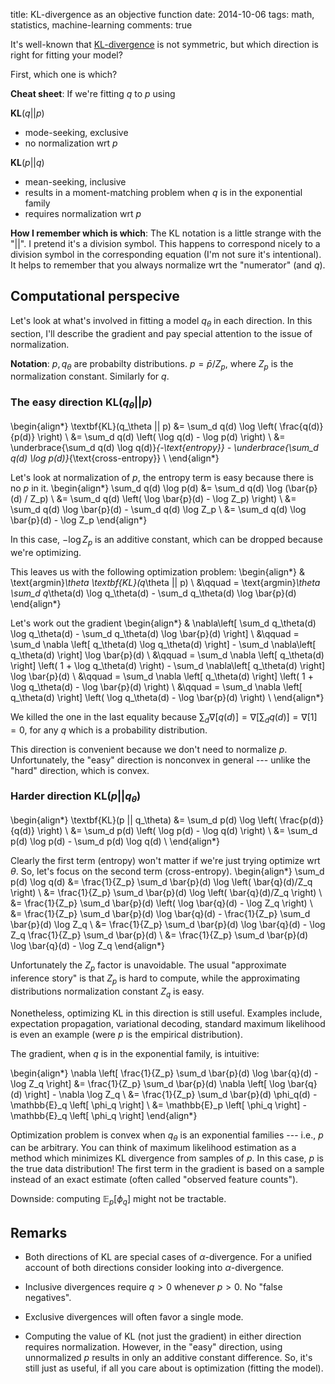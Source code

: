 title: KL-divergence as an objective function
date: 2014-10-06
tags: math, statistics, machine-learning
comments: true

It's well-known that
[KL-divergence](http://en.wikipedia.org/wiki/Kullback%E2%80%93Leibler_divergence)
is not symmetric, but which direction is right for fitting your model?

First, which one is which?

**Cheat sheet**: If we're fitting $q$ to $p$ using

$\textbf{KL}(q || p)$
  - mode-seeking, exclusive
  - no normalization wrt $p$

$\textbf{KL}(p || q)$
  - mean-seeking, inclusive
  - results in a moment-matching problem when $q$ is in the exponential family
  - requires normalization wrt $p$

**How I remember which is which**: The KL notation is a little strange with the
"$||$". I pretend it's a division symbol. This happens to correspond nicely to a
division symbol in the corresponding equation (I'm not sure it's
intentional). It helps to remember that you always normalize wrt the "numerator"
(and $q$).


## Computational perspecive

Let's look at what's involved in fitting a model $q_\theta$ in each
direction. In this section, I'll describe the gradient and pay special attention
to the issue of normalization.

**Notation**: $p,q_\theta$ are probabilty distributions. $p = \bar{p} / Z_p$,
where $Z_p$ is the normalization constant. Similarly for $q$.

### The easy direction $\textbf{KL}(q_\theta || p)$

\begin{align*}
\textbf{KL}(q_\theta || p)
&= \sum_d q(d) \log \left( \frac{q(d)}{p(d)} \right) \\
&= \sum_d q(d) \left( \log q(d) - \log p(d) \right) \\
&= \underbrace{\sum_d q(d) \log q(d)}_{-\text{entropy}} - \underbrace{\sum_d q(d) \log p(d)}_{\text{cross-entropy}} \\
\end{align*}

Let's look at normalization of $p$, the entropy term is easy because there is no $p$ in it.
\begin{align*}
\sum_d q(d) \log p(d)
&= \sum_d q(d) \log (\bar{p}(d) / Z_p) \\
&= \sum_d q(d) \left( \log \bar{p}(d) - \log Z_p) \right) \\
&= \sum_d q(d) \log \bar{p}(d) - \sum_d q(d) \log Z_p \\
&= \sum_d q(d) \log \bar{p}(d) - \log Z_p
\end{align*}

In this case, $-\log Z_p$ is an additive constant, which can be dropped because
we're optimizing.

This leaves us with the following optimization problem:
\begin{align*}
& \text{argmin}_\theta \textbf{KL}(q_\theta || p) \\
&\qquad = \text{argmin}_\theta \sum_d q_\theta(d) \log q_\theta(d) - \sum_d q_\theta(d) \log \bar{p}(d)
\end{align*}

Let's work out the gradient
\begin{align*}
& \nabla\left[ \sum_d q_\theta(d) \log q_\theta(d) - \sum_d q_\theta(d) \log \bar{p}(d) \right] \\
&\qquad = \sum_d \nabla \left[ q_\theta(d) \log q_\theta(d) \right] - \sum_d \nabla\left[ q_\theta(d) \right] \log \bar{p}(d) \\
&\qquad = \sum_d \nabla \left[ q_\theta(d) \right] \left( 1 + \log q_\theta(d) \right) - \sum_d \nabla\left[ q_\theta(d) \right] \log \bar{p}(d) \\
&\qquad = \sum_d \nabla \left[ q_\theta(d) \right] \left( 1 + \log q_\theta(d) - \log \bar{p}(d) \right) \\
&\qquad = \sum_d \nabla \left[ q_\theta(d) \right] \left( \log q_\theta(d) - \log \bar{p}(d) \right) \\
\end{align*}

We killed the one in the last equality because $\sum_d \nabla
\left[ q(d) \right] = \nabla \left[ \sum_d q(d) \right] = \nabla
\left[ 1 \right] = 0$, for any $q$ which is a probability distribution.

This direction is convenient because we don't need to normalize
$p$. Unfortunately, the "easy" direction is nonconvex in general --- unlike the
"hard" direction, which is convex.

### Harder direction $\textbf{KL}(p || q_\theta)$

\begin{align*}
\textbf{KL}(p || q_\theta)
&= \sum_d p(d) \log \left( \frac{p(d)}{q(d)} \right) \\
&= \sum_d p(d) \left( \log p(d) - \log q(d) \right) \\
&= \sum_d p(d) \log p(d) - \sum_d p(d) \log q(d) \\
\end{align*}

Clearly the first term (entropy) won't matter if we're just trying optimize wrt
$\theta$. So, let's focus on the second term (cross-entropy).
\begin{align*}
\sum_d p(d) \log q(d)
&= \frac{1}{Z_p} \sum_d \bar{p}(d) \log \left( \bar{q}(d)/Z_q \right) \\
&= \frac{1}{Z_p} \sum_d \bar{p}(d) \log \left( \bar{q}(d)/Z_q \right) \\
&= \frac{1}{Z_p} \sum_d \bar{p}(d) \left( \log \bar{q}(d) - \log Z_q \right) \\
&= \frac{1}{Z_p} \sum_d \bar{p}(d) \log \bar{q}(d) - \frac{1}{Z_p} \sum_d \bar{p}(d) \log Z_q \\
&= \frac{1}{Z_p} \sum_d \bar{p}(d) \log \bar{q}(d) - \log Z_q \frac{1}{Z_p} \sum_d \bar{p}(d) \\
&= \frac{1}{Z_p} \sum_d \bar{p}(d) \log \bar{q}(d) - \log Z_q
\end{align*}

Unfortunately the $Z_p$ factor is unavoidable. The usual "approximate inference
story" is that $Z_p$ is hard to compute, while the approximating distributions
normalization constant $Z_q$ is easy.

Nonetheless, optimizing KL in this direction is still useful. Examples include,
expectation propagation, variational decoding, standard maximum likelihood is
even an example (were $p$ is the empirical distribution).

The gradient, when $q$ is in the exponential family, is intuitive:

\begin{align*}
\nabla \left[ \frac{1}{Z_p} \sum_d \bar{p}(d) \log \bar{q}(d) - \log Z_q \right]
&= \frac{1}{Z_p} \sum_d \bar{p}(d) \nabla \left[ \log \bar{q}(d) \right] - \nabla \log Z_q \\
&= \frac{1}{Z_p} \sum_d \bar{p}(d) \phi_q(d) - \mathbb{E}_q \left[ \phi_q \right] \\
&= \mathbb{E}_p \left[ \phi_q \right] - \mathbb{E}_q \left[ \phi_q \right]
\end{align*}

Optimization problem is convex when $q_\theta$ is an exponential families ---
i.e., $p$ can be arbitrary. You can think of maximum likelihood estimation as a
method which minimizes KL divergence from samples of $p$. In this case, $p$ is
the true data distribution! The first term in the gradient is based on a sample
instead of an exact estimate (often called "observed feature counts").

Downside: computing $\mathbb{E}_p \left[ \phi_q \right]$ might not be tractable.


## Remarks

- Both directions of KL are special cases of $\alpha$-divergence. For a unified
  account of both directions consider looking into $\alpha$-divergence.

- Inclusive divergences require $q > 0$ whenever $p > 0$. No "false negatives".

- Exclusive divergences will often favor a single mode.

- Computing the value of KL (not just the gradient) in either direction requires
  normalization. However, in the "easy" direction, using unnormalized $p$
  results in only an additive constant difference. So, it's still just as
  useful, if all you care about is optimization (fitting the model).
